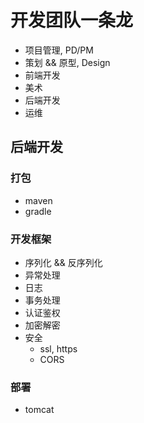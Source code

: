 # 开发团队一条龙

- 项目管理, PD/PM
- 策划 && 原型, Design
- 前端开发
- 美术
- 后端开发
- 运维


## 后端开发

### 打包

- maven
- gradle

### 开发框架

- 序列化 && 反序列化
- 异常处理
- 日志
- 事务处理
- 认证鉴权
- 加密解密
- 安全
    + ssl, https
    + CORS

### 部署

- tomcat